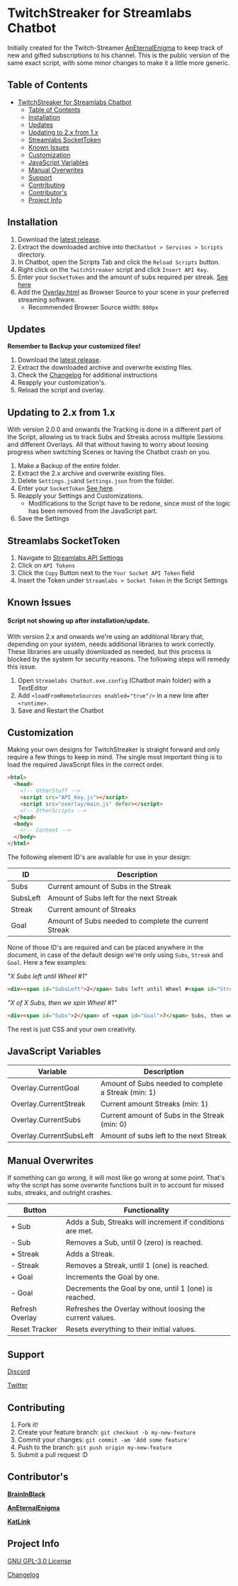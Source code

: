# TwitchStreaker for Streamlabs Chatbot

Initially created for the Twitch-Streamer [AnEternalEnigma](http://twitch.tv/AnEternalEnigma) to keep track of new and gifted subscriptions to his channel. This is the public version of the same exact script, with some minor changes to make it a little more generic.

## Table of Contents

- [TwitchStreaker for Streamlabs Chatbot](#twitchstreaker-for-streamlabs-chatbot)
  - [Table of Contents](#table-of-contents)
  - [Installation](#installation)
  - [Updates](#updates)
  - [Updating to 2.x from 1.x](#updating-to-2x-from-1x)
  - [Streamlabs SocketToken](#streamlabs-sockettoken)
  - [Known Issues](#known-issues)
  - [Customization](#customization)
  - [JavaScript Variables](#javascript-variables)
  - [Manual Overwrites](#manual-overwrites)
  - [Support](#support)
  - [Contributing](#contributing)
  - [Contributor's](#contributors)
  - [Project Info](#project-info)

## Installation

1. Download the [latest release](http://github.com/BrainInBlack/TwitchStreaker/releases/latest).
2. Extract the downloaded archive into the```Chatbot > Services > Scripts``` directory.
3. In Chatbot, open the Scripts Tab and click the ```Reload Scripts``` button.
4. Right click on the ```TwitchStreaker``` script and click ```Insert API Key```.
5. Enter your ```SocketToken``` and the amount of subs required per streak. [See here](#streamlabs-sockettoken)
6. Add the [Overlay.html](Overlay.html) as Browser Source to your scene in your preferred streaming software.
   - Recommended Browser Source width: ```800px```

## Updates

**Remember to Backup your customized files!**

1. Download the [latest release](http://github.com/BrainInBlack/TwitchStreaker/releases/latest).
2. Extract the downloaded archive and overwrite existing files.
3. Check the [Changelog](CHANGELOG.md) for additional instructions
4. Reapply your customization's.
5. Reload the script and overlay.

## Updating to 2.x from 1.x

With version 2.0.0 and onwards the Tracking is done in a different part of the Script, allowing us to track Subs and Streaks across multiple Sessions and different Overlays. All that without having to worry about loosing progress when switching Scenes or having the Chatbot crash on you.

1. Make a Backup of the entire folder.
2. Extract the 2.x archive and overwrite existing files.
3. Delete ```Settings.js```and ```Settings.json``` from the folder.
4. Enter your ```SocketToken``` [See here](#streamlabs-sockettoken).
5. Reapply your Settings and Customizations.
   - Modifications to the Script have to be redone, since most of the logic has been removed from the JavaScript part.
7. Save the Settings

## Streamlabs SocketToken

1. Navigate to [Streamlabs API Settings](https://streamlabs.com/dashboard#/settings/api-settings)
2. Click on ```API Tokens```
3. Click the ```Copy``` Button next to the ```Your Socket API Token``` field
4. Insert the Token under ```Streamlabs > Socket Token``` in the Script Settings

## Known Issues

#### Script not showing up after installation/update.

With version 2.x and onwards we're using an additional library that, depending on your system, needs additional libraries to work correctly. These libraries are usually downloaded as needed, but this process is blocked by the system for security reasons. The following steps will remedy this issue.

1. Open `Streamlabs Chatbot.exe.config` (Chatbot main folder) with a TextEditor
2. Add `<loadFromRemoteSources enabled="true"/>` in a new line after `<runtime>`.
3. Save and Restart the Chatbot

## Customization

Making your own designs for TwitchStreaker is straight forward and only require a few things to keep in mind. The single most important thing is to load the required JavaScript files in the correct order.

```HTML
<html>
  <head>
    <!-- OtherStuff -->
    <script src="API_Key.js"></script>
    <script src="overlay/main.js" defer></script>
    <!-- OtherScripts -->
  </head>
  <body>
    <!-- Content -->
  </body>
</html>
```

The following element ID's are available for use in your design:

ID | Description
---|------------
Subs | Current amount of Subs in the Streak
SubsLeft | Amount of Subs left for the next Streak
Streak | Current amount of Streaks
Goal | Amount of Subs needed to complete the current Streak

None of those ID's are required and can be placed anywhere in the document, in case of the default design we're only using ```Subs```, ```Streak``` and ```Goal```. Here a few examples:

*"X Subs left until Wheel #1"*
```HTML
<div><span id="SubsLeft">2</span> Subs left until Wheel #<span id="Streak">1</span></div>
```

*"X of X Subs, then we spin Wheel #1"*
```HTML
<div><span id="Subs">2</span> of <span id="Goal">7</span> Subs, then we spin Wheel #<span id="Streak">1</span></div>
```

The rest is just CSS and your own creativity.

## JavaScript Variables

Variable | Description
---------|------------
Overlay.CurrentGoal | Amount of Subs needed to complete a Streak (min: 1)
Overlay.CurrentStreak | Current amount Streaks (min: 1)
Overlay.CurrentSubs | Current amount of Subs in the Streak (min: 0)
Overlay.CurrentSubsLeft | Amount of subs left to the next Streak

## Manual Overwrites

If something can go wrong, it will most like go wrong at some point. That's why the script has some overwrite functions built in to account for missed subs, streaks, and outright crashes.

Button | Functionality
-------|--------------
\+ Sub | Adds a Sub, Streaks will increment if conditions are met.
\- Sub | Removes a Sub, until 0 (zero) is reached.
\+ Streak | Adds a Streak.
\- Streak | Removes a Streak, until 1 (one) is reached.
\+ Goal | Increments the Goal by one.
\- Goal | Decrements the Goal by one, until 1 (one) is reached.
Refresh Overlay | Refreshes the Overlay without loosing the current values.
Reset Tracker | Resets everything to their initial values.

## Support

[Discord](https://discord.gg/HWTaady)

[Twitter](http://twitter.com/BrainInBlack)

## Contributing

1. Fork it!
2. Create your feature branch: `git checkout -b my-new-feature`
3. Commit your changes: `git commit -am 'Add some feature'`
4. Push to the branch: `git push origin my-new-feature`
5. Submit a pull request :D

## Contributor's

[**BrainInBlack**](https://github.com/BrainInBlack)

[**AnEternalEnigma**](http://twitch.tv/AnEternalEnigma)

[**KatLink**](http://twitch.tv/KatLink)

## Project Info

[GNU GPL-3.0 License](LICENSE.md)

[Changelog](CHANGELOG.md)
